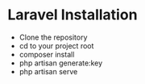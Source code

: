 # Laravel Installation

- Clone the repository
- cd to your project root
- composer install
- php artisan generate:key
- php artisan serve
